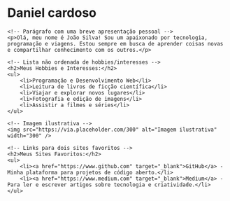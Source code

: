 <!DOCTYPE html>
<html lang="pt-br">
<head>
    <meta charset="UTF-8">
    <meta name="viewport" content="width=device-width, initial-scale=1.0">
    <title>Minha Página Pessoal</title>
</head>
<body>
    <!-- Título com o nome -->
    <h1>Daniel cardoso</h1>

    <!-- Parágrafo com uma breve apresentação pessoal -->
    <p>Olá, meu nome é João Silva! Sou um apaixonado por tecnologia, programação e viagens. Estou sempre em busca de aprender coisas novas e compartilhar conhecimento com os outros.</p>

    <!-- Lista não ordenada de hobbies/interesses -->
    <h2>Meus Hobbies e Interesses:</h2>
    <ul>
        <li>Programação e Desenvolvimento Web</li>
        <li>Leitura de livros de ficção científica</li>
        <li>Viajar e explorar novos lugares</li>
        <li>Fotografia e edição de imagens</li>
        <li>Assistir a filmes e séries</li>
    </ul>

    <!-- Imagem ilustrativa -->
    <img src="https://via.placeholder.com/300" alt="Imagem ilustrativa" width="300" />

    <!-- Links para dois sites favoritos -->
    <h2>Meus Sites Favoritos:</h2>
    <ul>
        <li><a href="https://www.github.com" target="_blank">GitHub</a> - Minha plataforma para projetos de código aberto.</li>
        <li><a href="https://www.medium.com" target="_blank">Medium</a> - Para ler e escrever artigos sobre tecnologia e criatividade.</li>
    </ul>
</body>
</html>
